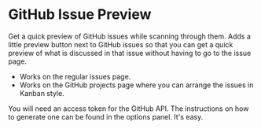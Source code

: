 # GitHub Issue Preview

Get a quick preview of GitHub issues while scanning through them.
Adds a little preview button next to GitHub issues so that you can get a quick preview of what is discussed in that issue without having to go to the issue page.

- Works on the regular issues page.
- Works on the GitHub projects page where you can arrange the issues in Kanban style.

You will need an access token for the GitHub API. The instructions on how to generate one can be found in the options panel. It's easy.
